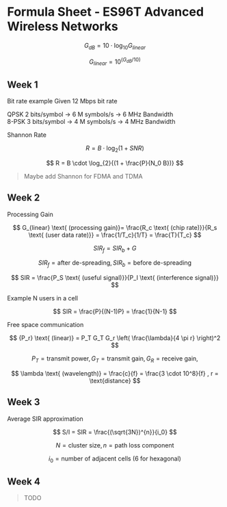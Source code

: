 # Formula Sheet - ES96T Advanced Wireless Networks

$$ G_{dB} = 10 \cdot \log_{10}{G_{linear}} $$

$$ G_{linear} = 10^{({G_{dB}}{/10})} $$

## Week 1

Bit rate example 
Given 12 Mbps bit rate

QPSK 2 bits/symbol → 6 M symbols/s → 6 MHz Bandwidth \
8-PSK 3 bits/symbol → 4 M symbols/s → 4 MHz Bandwidth

Shannon Rate

$$ R = B \cdot \log_{2}{(1 + SNR)} $$

$$ R = B \cdot \log_{2}{(1 + \frac{P}{N_0 B})} $$

> Maybe add Shannon for FDMA and TDMA

## Week 2
Processing Gain

$$ G_{linear} \text{ (processing gain)}= \frac{R_c \text{ (chip rate)}}{R_s \text{ (user data rate)}} = \frac{1/T_c}{1/T} = \frac{T}{T_c} $$

$$ SIR_f = SIR_b + G $$

$$ SIR_f = \text{after de-spreading}, SIR_b = \text{before de-spreading} $$

$$ SIR = \frac{P_S \text{ (useful signal)}}{P_I \text{ (interference signal)}} $$

Example N users in a cell

$$ SIR = \frac{P}{(N-1)P} = \frac{1}{N-1} $$

Free space communication

$$ {P_r} \text{ (linear)} = P_T G_T G_r \left( \frac{\lambda}{4 \pi r} \right)^2 $$

$$ P_T = \text{transmit power}, G_T = \text{transmit gain}, G_R = \text{receive gain}, $$

$$ \lambda \text{ (wavelength)} = \frac{c}{f} = \frac{3 \cdot 10^8}{f} , r = \text{distance} $$

## Week 3
Average SIR approximation

$$ S/I = SIR = \frac{(\sqrt{3N})^{n}}{i_0} $$

$$ N = \text{cluster size}, n = \text{path loss component} $$

$$ i_0 = \text{number of adjacent cells (6 for hexagonal)} $$

## Week 4
> TODO
